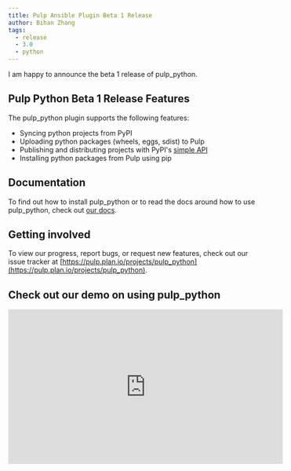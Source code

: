 ```yaml
---
title: Pulp Ansible Plugin Beta 1 Release
author: Bihan Zhang
tags:
  - release
  - 3.0
  - python
---
```


I am happy to announce the beta 1 release of pulp_python.

## Pulp Python Beta 1 Release Features

The pulp_python plugin supports the following features:

- Syncing python projects from PyPI
- Uploading python packages (wheels, eggs, sdist) to Pulp
- Publishing and distributing projects with PyPI's [simple API](https://wiki.python.org/moin/PyPISimple)
- Installing python packages from Pulp using pip

## Documentation

To find out how to install pulp_python or to read the docs around how to use pulp_python, check
out [our docs](http://pulp-python.readthedocs.io/en/3.0-dev/).

## Getting involved

To view our progress, report bugs, or request new features, check out our issue tracker at
[https://pulp.plan.io/projects/pulp_python](https://pulp.plan.io/projects/pulp_python).

## Check out our demo on using pulp_python

<iframe width="560" height="315" src="https://www.youtube.com/embed/E7LrSP2VdIs?rel=0" frameborder="0" allow="autoplay; encrypted-media" allowfullscreen></iframe>